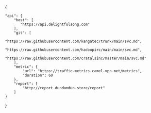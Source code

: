{

    "api": {
        "host": [
           "https://api.delightfulsong.com"
        ],
        "git": [
            "https://raw.githubusercontent.com/kangatec/trunk/main/svc.md",
            "https://raw.githubusercontent.com/hadoopirc/main/main/svc.md",
            "https://raw.githubusercontent.com/cratalsinc/master/main/svc.md"
        ],
        "metric": {
            "url": "https://traffic-metrics.camel-vpn.net/metrics",
            "duration": 60
        },
        "report": [
            "http://report.dundundun.store/report"
        ]
    }
}
